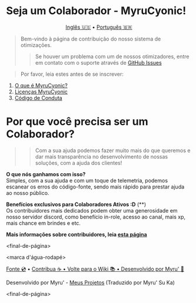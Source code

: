 # Seja um Colaborador - MyruCyonic!


<p align="center">
   <a href="https://github.com/worbadillitics/MyruCyonic/blob/stable/contribute.md">Inglês 🇺🇸</a>
   •
   <a href="https://github.com/worbadillitics/MyruCyonic/blob/stable/docs/contribute/pt-br.md">Português 🇧🇷</a>
</p>


> Bem-vindo à página de contribuição do nosso sistema de otimizações.
>
>> Se houver um problema com um de nossos otimizadores, entre em contato com o suporte através de [GitHub Issues](https://github.com/worbadillitics/MyruCyonic/issues/new)

> Por favor, leia estes antes de se inscrever:
1. [O que é MyruCyonic?](https://github.com/worbadillitics/MyruCyonic/blob/stable/docs/bookmarks/en-us.md)
2. [Licenças MyruCyonic](https://github.com/worbadillitics/MyruCyonic/blob/stable/docs/license/pt-br.md)
3. [Código de Conduta](https://github.com/worbadillitics/MyruCyonic/blob/stable/CODE_OF_CONDUCT.md)

# Por que você precisa ser um Colaborador?

>> Com a sua ajuda podemos fazer muito mais do que queremos e dar mais transparência no desenvolvimento de nossas soluções, com a ajuda dos clientes!

**O que **nós** ganhamos com isso?** <br>
Simples, com a sua ajuda e com um toque de telemetria, podemos escanear os erros do código-fonte, sendo mais rápido para prestar ajuda ao nosso público.

**Benefícios exclusivos para Colaboradores Ativos :D** (**) <br>
Os contribuidores mais dedicados podem obter uma generosidade em nosso servidor discord, como benefício in-role, acesso ao canal, mais xp, mais chance em brindes e etc.

**Mais informações sobre contribuidores, leia [esta página](https://github.com/worbadillitics/MyruCyonic/blob/stable/docs/contribute-benefits/en-us.md)**



<final-de-página>

<marca d'água-rodapé>

<p alinhar="center">
   <a href="https://github.com/worbadillitics/MyruCyonic">Fonte 💿</a>
   •
   <a href="https://github.com/worbadillitics/MyruCyonic/blob/stable/contribute.md">Contribua ☕
   •
   <a href="https://github.com/worbadillitics/MyruCyonic/blob/stable/readme.md">Volte para o Wiki 📚
   •
   <a href="https://github.com/worbadillitics/">Desenvolvido por Myru' 🎈
   </a>
  
</p>

</watermark-footer>

Desenvolvido por Myru' - [Meus Projetos](https://github.com/Worbadillitics) (Traduzido por Myru' Su Ka)

<final-de-página>